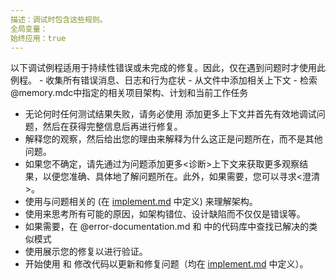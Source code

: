 ```yaml
---
描述：调试时包含这些规则。
全局变量：
始终应用：true
---
```

<DEBUGGING>
以下调试例程适用于持续性错误或未完成的修复。因此，仅在遇到问题时才使用此例程。
<DIAGNOSE>
- 收集所有错误消息、日志和行为症状
- 从文件中添加相关上下文
- 检索@memory.mdc中指定的相关项目架构、计划和当前工作任务
</DIAGNOSE>

- 无论何时任何测试结果失败，请务必使用 <DIAGNOSE> 添加更多上下文并首先有效地调试问题，然后在获得完整信息后再进行修复。
- 解释您的观察，然后给出您的理由来解释为什么这正是问题所在，而不是其他问题。
- 如果您不确定，请先通过为问题添加更多<诊断>上下文来获取更多观察结果，以便您准确、具体地了解问题所在。此外，如果需要，您可以寻求<澄清>。
- 使用与问题相关的 <ANALYZE CODE> (在 [implement.md](implement.md) 中定义) 来理解架构。
- 使用<DIAGNOSE>来思考所有可能的原因，如架构错位、设计缺陷而不仅仅是错误等。
- 如果需要，在 @error-documentation.md 和 <WEB USE> 中的代码库中查找已解决的类似模式
- 使用<REASONING PRESENTATION>展示您的修复以进行验证。
- 开始使用 <SYSTEMATIC CODE PROTOCOL> 和 <TESTING> 修改代码以更新和修复问题（均在 [implement.md](implement.md) 中定义）。

</DEBUGGING>